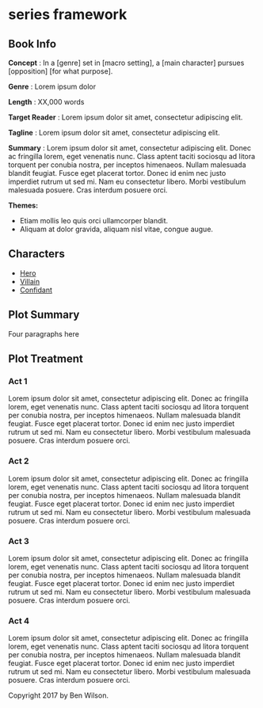 # series framework

## Book Info

**Concept**
: In a [genre] set in [macro setting], a [main character] pursues [opposition] [for what purpose].

**Genre**
: Lorem ipsum dolor

**Length**
: XX,000 words

**Target Reader**
: Lorem ipsum dolor sit amet, consectetur adipiscing elit.

**Tagline**
: Lorem ipsum dolor sit amet, consectetur adipiscing elit.

**Summary**
: Lorem ipsum dolor sit amet, consectetur adipiscing elit. Donec ac fringilla lorem, eget venenatis nunc. Class aptent taciti sociosqu ad litora torquent per conubia nostra, per inceptos himenaeos. Nullam malesuada blandit feugiat. Fusce eget placerat tortor. Donec id enim nec justo imperdiet rutrum ut sed mi. Nam eu consectetur libero. Morbi vestibulum malesuada posuere. Cras interdum posuere orci.

**Themes:**

* Etiam mollis leo quis orci ullamcorper blandit. 
* Aliquam at dolor gravida, aliquam nisl vitae, congue augue.

## Characters

* [Hero](/docs/characters/#)
* [Villain](/docs/characters/#)
* [Confidant](/docs/characters/#)

## Plot Summary

Four paragraphs here

## Plot Treatment

### Act 1

Lorem ipsum dolor sit amet, consectetur adipiscing elit. Donec ac fringilla lorem, eget venenatis nunc. Class aptent taciti sociosqu ad litora torquent per conubia nostra, per inceptos himenaeos. Nullam malesuada blandit feugiat. Fusce eget placerat tortor. Donec id enim nec justo imperdiet rutrum ut sed mi. Nam eu consectetur libero. Morbi vestibulum malesuada posuere. Cras interdum posuere orci.

### Act 2

Lorem ipsum dolor sit amet, consectetur adipiscing elit. Donec ac fringilla lorem, eget venenatis nunc. Class aptent taciti sociosqu ad litora torquent per conubia nostra, per inceptos himenaeos. Nullam malesuada blandit feugiat. Fusce eget placerat tortor. Donec id enim nec justo imperdiet rutrum ut sed mi. Nam eu consectetur libero. Morbi vestibulum malesuada posuere. Cras interdum posuere orci.

### Act 3

Lorem ipsum dolor sit amet, consectetur adipiscing elit. Donec ac fringilla lorem, eget venenatis nunc. Class aptent taciti sociosqu ad litora torquent per conubia nostra, per inceptos himenaeos. Nullam malesuada blandit feugiat. Fusce eget placerat tortor. Donec id enim nec justo imperdiet rutrum ut sed mi. Nam eu consectetur libero. Morbi vestibulum malesuada posuere. Cras interdum posuere orci.

### Act 4

Lorem ipsum dolor sit amet, consectetur adipiscing elit. Donec ac fringilla lorem, eget venenatis nunc. Class aptent taciti sociosqu ad litora torquent per conubia nostra, per inceptos himenaeos. Nullam malesuada blandit feugiat. Fusce eget placerat tortor. Donec id enim nec justo imperdiet rutrum ut sed mi. Nam eu consectetur libero. Morbi vestibulum malesuada posuere. Cras interdum posuere orci.


Copyright 2017 by Ben Wilson.